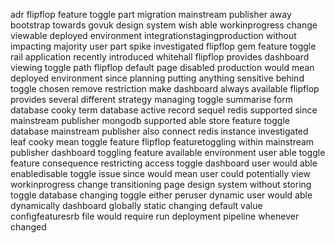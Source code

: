 adr flipflop feature toggle part migration mainstream publisher away bootstrap towards govuk design system wish able workinprogress change viewable deployed environment integrationstagingproduction without impacting majority user part spike investigated flipflop gem feature toggle rail application recently introduced whitehall flipflop provides dashboard viewing toggle path flipflop default page disabled production would mean deployed environment since planning putting anything sensitive behind toggle chosen remove restriction make dashboard always available flipflop provides several different strategy managing toggle summarise form database cooky term database active record sequel redis supported since mainstream publisher mongodb supported able store feature toggle database mainstream publisher also connect redis instance investigated leaf cooky mean toggle feature flipflop featuretoggling within mainstream publisher dashboard toggling feature available environment user able toggle feature consequence restricting access toggle dashboard user would able enabledisable toggle issue since would mean user could potentially view workinprogress change transitioning page design system without storing toggle database changing toggle either peruser dynamic user would able dynamically dashboard globally static changing default value configfeaturesrb file would require run deployment pipeline whenever changed